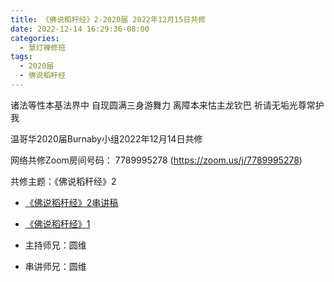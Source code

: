 ```yaml
---
title: 《佛说稻秆经》2-2020届 2022年12月15日共修
date: 2022-12-14 16:29:36-08:00
categories:
  - 慧灯禅修班
tags:
  - 2020届
  - 佛说稻秆经
---
```

诸法等性本基法界中 自现圆满三身游舞力
离障本来怙主龙钦巴 祈请无垢光尊常护我

温哥华2020届Burnaby小组2022年12月14日共修

网络共修Zoom房间号码： 7789995278 (<https://zoom.us/j/7789995278>)

共修主题：《佛说稻秆经》2

* [《佛说稻秆经》2串讲稿](https://bj.cxb123.cc/ref/hdcxb/fsdgj/fsdgj-qzb/?fbclid=IwAR3OHv6IM7fQK1zdUKOZP1tM9xaCyKg4mPW42tZMCEGzYss7Pq1wNYnDp0I)
* [《佛说稻秆经》1](https://www.youtube.com/watch?v=EcAr_jCK9PY&list=PLQU9iXcMduTf8kUFfvqtD2RLoj2cDEqNH&index=2&ab_channel=%E6%85%A7%E7%81%AF%E4%B9%8B%E5%85%89%E7%BD%91%E7%AB%99)

* 主持师兄：圆维
* 串讲师兄：圆维